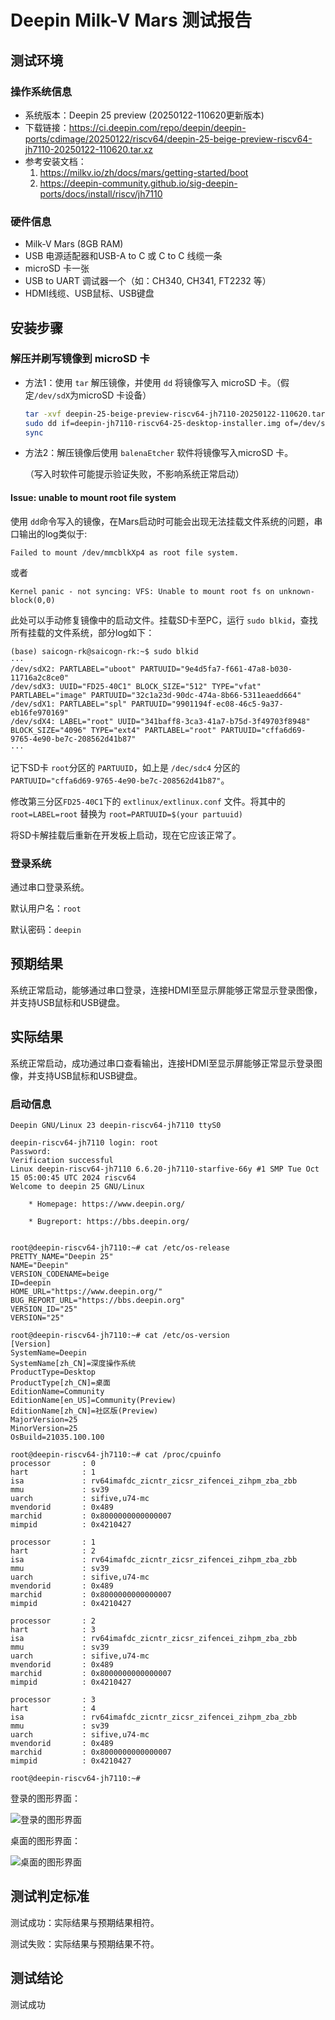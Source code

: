 # Deepin Milk-V Mars 测试报告

## 测试环境

### 操作系统信息

- 系统版本：Deepin 25 preview (20250122-110620更新版本)
- 下载链接：<https://ci.deepin.com/repo/deepin/deepin-ports/cdimage/20250122/riscv64/deepin-25-beige-preview-riscv64-jh7110-20250122-110620.tar.xz>
- 参考安装文档：
  1. <https://milkv.io/zh/docs/mars/getting-started/boot>
  2. <https://deepin-community.github.io/sig-deepin-ports/docs/install/riscv/jh7110>

### 硬件信息

- Milk-V Mars (8GB RAM)
- USB 电源适配器和USB-A to C 或 C to C 线缆一条
- microSD 卡一张
- USB to UART 调试器一个（如：CH340, CH341, FT2232 等）
- HDMI线缆、USB鼠标、USB键盘

## 安装步骤

### 解压并刷写镜像到 microSD 卡

- 方法1：使用 `tar` 解压镜像，并使用 `dd` 将镜像写入 microSD 卡。（假定`/dev/sdX`为microSD 卡设备）

    ```bash
    tar -xvf deepin-25-beige-preview-riscv64-jh7110-20250122-110620.tar.xz
    sudo dd if=deepin-jh7110-riscv64-25-desktop-installer.img of=/dev/sdX bs=4M status=progress
    sync
    ```

- 方法2：解压镜像后使用 `balenaEtcher` 软件将镜像写入microSD 卡。
  
  （写入时软件可能提示验证失败，不影响系统正常启动）

#### Issue: unable to mount root file system

使用 `dd`命令写入的镜像，在Mars启动时可能会出现无法挂载文件系统的问题，串口输出的log类似于:

```log
Failed to mount /dev/mmcblkXp4 as root file system.
```

或者

```log
Kernel panic - not syncing: VFS: Unable to mount root fs on unknown-block(0,0)
```

此处可以手动修复镜像中的启动文件。挂载SD卡至PC，运行 `sudo blkid`，查找所有挂载的文件系统，部分log如下：

```log
(base) saicogn-rk@saicogn-rk:~$ sudo blkid
···
/dev/sdX2: PARTLABEL="uboot" PARTUUID="9e4d5fa7-f661-47a8-b030-11716a2c8ce0"
/dev/sdX3: UUID="FD25-40C1" BLOCK_SIZE="512" TYPE="vfat" PARTLABEL="image" PARTUUID="32c1a23d-90dc-474a-8b66-5311eaedd664"
/dev/sdX1: PARTLABEL="spl" PARTUUID="9901194f-ec08-46c5-9a37-eb16fe970169"
/dev/sdX4: LABEL="root" UUID="341baff8-3ca3-41a7-b75d-3f49703f8948" BLOCK_SIZE="4096" TYPE="ext4" PARTLABEL="root" PARTUUID="cffa6d69-9765-4e90-be7c-208562d41b87"
···
```

记下SD卡 `root`分区的 `PARTUUID`，如上是 `/dec/sdc4` 分区的 `PARTUUID="cffa6d69-9765-4e90-be7c-208562d41b87"`。

修改第三分区`FD25-40C1`下的 `extlinux/extlinux.conf` 文件。将其中的 `root=LABEL=root` 替换为 `root=PARTUUID=$(your partuuid)`

将SD卡解挂载后重新在开发板上启动，现在它应该正常了。

### 登录系统

通过串口登录系统。

默认用户名：`root`

默认密码：`deepin`

## 预期结果

系统正常启动，能够通过串口登录，连接HDMI至显示屏能够正常显示登录图像，并支持USB鼠标和USB键盘。

## 实际结果

系统正常启动，成功通过串口查看输出，连接HDMI至显示屏能够正常显示登录图像，并支持USB鼠标和USB键盘。

### 启动信息

```log
Deepin GNU/Linux 23 deepin-riscv64-jh7110 ttyS0

deepin-riscv64-jh7110 login: root
Password:
Verification successful
Linux deepin-riscv64-jh7110 6.6.20-jh7110-starfive-66y #1 SMP Tue Oct 15 05:00:45 UTC 2024 riscv64
Welcome to deepin 25 GNU/Linux

    * Homepage: https://www.deepin.org/

    * Bugreport: https://bbs.deepin.org/


root@deepin-riscv64-jh7110:~# cat /etc/os-release
PRETTY_NAME="Deepin 25"
NAME="Deepin"
VERSION_CODENAME=beige
ID=deepin
HOME_URL="https://www.deepin.org/"
BUG_REPORT_URL="https://bbs.deepin.org"
VERSION_ID="25"
VERSION="25"

root@deepin-riscv64-jh7110:~# cat /etc/os-version
[Version]
SystemName=Deepin
SystemName[zh_CN]=深度操作系统
ProductType=Desktop
ProductType[zh_CN]=桌面
EditionName=Community
EditionName[en_US]=Community(Preview)
EditionName[zh_CN]=社区版(Preview)
MajorVersion=25
MinorVersion=25
OsBuild=21035.100.100

root@deepin-riscv64-jh7110:~# cat /proc/cpuinfo
processor       : 0
hart            : 1
isa             : rv64imafdc_zicntr_zicsr_zifencei_zihpm_zba_zbb
mmu             : sv39
uarch           : sifive,u74-mc
mvendorid       : 0x489
marchid         : 0x8000000000000007
mimpid          : 0x4210427

processor       : 1
hart            : 2
isa             : rv64imafdc_zicntr_zicsr_zifencei_zihpm_zba_zbb
mmu             : sv39
uarch           : sifive,u74-mc
mvendorid       : 0x489
marchid         : 0x8000000000000007
mimpid          : 0x4210427

processor       : 2
hart            : 3
isa             : rv64imafdc_zicntr_zicsr_zifencei_zihpm_zba_zbb
mmu             : sv39
uarch           : sifive,u74-mc
mvendorid       : 0x489
marchid         : 0x8000000000000007
mimpid          : 0x4210427

processor       : 3
hart            : 4
isa             : rv64imafdc_zicntr_zicsr_zifencei_zihpm_zba_zbb
mmu             : sv39
uarch           : sifive,u74-mc
mvendorid       : 0x489
marchid         : 0x8000000000000007
mimpid          : 0x4210427

root@deepin-riscv64-jh7110:~#
```

登录的图形界面：

![登录的图形界面](./image_login.jpg)

桌面的图形界面：

![桌面的图形界面](./image_desktop.jpg)

## 测试判定标准

测试成功：实际结果与预期结果相符。

测试失败：实际结果与预期结果不符。

## 测试结论

测试成功

